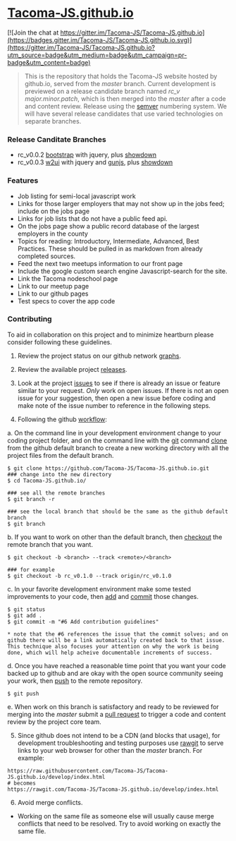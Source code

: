[Tacoma-JS.github.io](http://tacoma-js.github.io/)
===================

[![Join the chat at https://gitter.im/Tacoma-JS/Tacoma-JS.github.io](https://badges.gitter.im/Tacoma-JS/Tacoma-JS.github.io.svg)](https://gitter.im/Tacoma-JS/Tacoma-JS.github.io?utm_source=badge&utm_medium=badge&utm_campaign=pr-badge&utm_content=badge)

> This is the repository that holds the Tacoma-JS website hosted by github.io, served from the *master* branch.  Current development is previewed on a release candidate branch named *rc_v major.minor.patch*, which is then merged into the *master* after a code and content review.  Release using the [semver](http://semver.org/) numbering system. We will have several release candidates that use varied technologies on separate branches.

### Release Canditate Branches

* rc_v0.0.2  [bootstrap](http://getbootstrap.com/) with jquery, plus [showdown](https://github.com/showdownjs/showdown)
* rc_v0.0.3  [w2ui](http://w2ui.com/web/home) with jquery and [gunjs](https://github.com/amark/gun), plus [showdown](https://github.com/showdownjs/showdown)

### Features
* Job listing for semi-local javascript work
* Links for those larger employers that may not show up in the jobs feed; include on the jobs page
* Links for job lists that do not have a public feed api.
* On the jobs page show a public record database of the largest employers in the county
* Topics for reading: Introductory, Intermediate, Advanced, Best Practices.  These should be pulled in as markdown from already completed sources.
* Feed the next two meetups information to our front page
* Include the google custom search engine Javascript-search for the site.
* Link the Tacoma nodeschool page
* Link to our meetup page
* Link to our github pages
* Test specs to cover the app code

### Contributing

To aid in collaboration on this project and to minimize heartburn please consider following these guidelines.

1.  Review the project status on our github network [graphs](https://github.com/Tacoma-JS/Tacoma-JS.github.io/network).

2.  Review the available project [releases](https://github.com/Tacoma-JS/Tacoma-JS.github.io/releases).

3.  Look at the project [issues](https://github.com/Tacoma-JS/Tacoma-JS.github.io/issues) to see if there is already an issue or feature similar to your request.  *Only* work on open issues.  If there is not an open issue for your suggestion, then open a new issue before coding and make note of the issue number to reference in the following steps.

4.  Following the github [workflow](https://guides.github.com/introduction/flow/):

  a.  On the command line in your development environment change to your coding project folder, and on the command line with the [git](https://git-scm.com/) command [clone](https://git-scm.com/docs/git-clone) from the github default branch to create a new working directory with all the project files from the default branch.

   ```
   $ git clone https://github.com/Tacoma-JS/Tacoma-JS.github.io.git
   ### change into the new directory
   $ cd Tacoma-JS.github.io/

   ### see all the remote branches
   $ git branch -r

   ### see the local branch that should be the same as the github default branch
   $ git branch
   ```

  b.  If you want to work on other than the default branch, then [checkout](https://git-scm.com/docs/git-checkout) the remote branch that you want.

  ```
  $ git checkout -b <branch> --track <remote>/<branch>

  ### for example
  $ git checkout -b rc_v0.1.0 --track origin/rc_v0.1.0
  ```
  c. In your favorite development environment make some tested improvements to your code, then [add](https://git-scm.com/docs/git-add) and [commit](https://git-scm.com/docs/git-commit) those changes.

  ```
  $ git status
  $ git add .
  $ git commit -m "#6 Add contribution guidelines"
  ```
    * note that the #6 references the issue that the commit solves; and on github there will be a link automatically created back to that issue.  This technique also focuses your attention on why the work is being done, which will help acheive documentable increments of success.

  d. Once you have reached a reasonable time point that you want your code backed up to github and are okay with the open source community seeing your work, then [push](https://git-scm.com/docs/git-push) to the remote repository.

  ```
  $ git push
  ```

  e. When work on this branch is satisfactory and ready to be reviewed for merging into the *master* submit a [pull request](https://help.github.com/articles/creating-a-pull-request/) to trigger a code and content review by the project core team.

5. Since github does not intend to be a CDN (and blocks that usage), for development troubleshooting and testing purposes use [rawgit](https://rawgit.com/) to serve links to your web browser for other than the *master* branch.  For example:

  ```
  https://raw.githubusercontent.com/Tacoma-JS/Tacoma-JS.github.io/develop/index.html
  # becomes
  https://rawgit.com/Tacoma-JS/Tacoma-JS.github.io/develop/index.html
  ```

6. Avoid merge conflicts.
  - Working on the same file as someone else will usually cause merge conflicts that need to be resolved.  Try to avoid working on exactly the same file.

